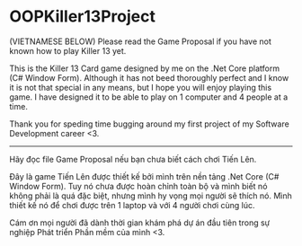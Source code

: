 # OOPKiller13Project

(VIETNAMESE BELOW)
Please read the Game Proposal if you have not known how to play Killer 13 yet.

This is the Killer 13 Card game designed by me on the .Net Core platform (C# Window Form). Although it has not beed thoroughly perfect and I know it is not that special in any means, but I hope you will enjoy playing this game. I have designed it to be able to play on 1 computer and 4 people at a time.

Thank you for speding time bugging around my first project of my Software Development career <3.
_______________________________________________________________________________________________________________________________________________________________________________
Hãy đọc file Game Proposal nếu bạn chưa biết cách chơi Tiến Lên.

Đây là game Tiến Lên được thiết kế bởi mình trên nền tảng .Net Core (C# Window Form). Tuy nó chưa được hoàn chỉnh toàn bộ và mình biết nó không phải là quá đặc biệt, nhưng mình hy vọng mọi người sẽ thích nó. Mình thiết kế nó để chơi được trên 1 laptop và với 4 người chơi cùng lúc.

Cám ơn mọi người đã dành thời gian khám phá dự án đầu tiên trong sự nghiệp Phát triển Phần mềm của mình <3.
